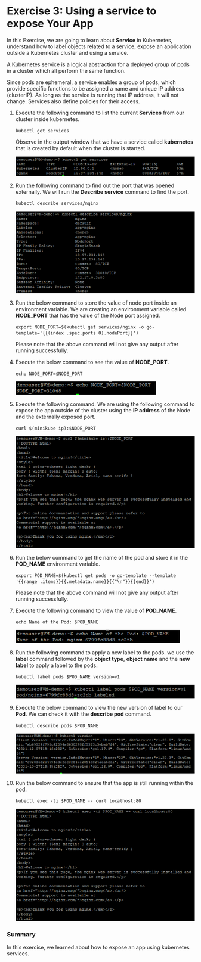 # Exercise 3: Using a service to expose Your App

In this Exercise, we are going to learn about **Service** in Kubernetes, understand how to label objects related to a service, expose an application outside a Kubernetes cluster and using a service.

A Kubernetes service is a logical abstraction for a deployed group of pods in a cluster which all perform the same function.

Since pods are ephemeral, a service enables a group of pods, which provide specific functions to be assigned a name and unique IP address (clusterIP). As long as the service is running that IP address, it will not change. Services also define policies for their access.

1. Execute the following command to list the current **Services** from our cluster inside kubernetes.

   ```
   kubectl get services
   ```
   Observe in the output window that we have a service called **kubernetes** that is created by default when the cluster is started. 

   ![](./media/minikube-ex3-01.png)
   
1. Run the following command to find out the port that was opened externally. We will run the **Describe service** command to find the port.

   ```
   kubectl describe services/nginx
   ```
   ![](./media/minikube-ex3-services.png)
   
1. Run the below command to store the value of node port inside an environment variable. We are creating an environment variable called **NODE_PORT** that has the value of the Node port assigned.

   ```
   export NODE_PORT=$(kubectl get services/nginx -o go-template='{{(index .spec.ports 0).nodePort}}')
   ```
   Please note that the above command will not give any output after running successfully.
   
1. Execute the below command to see the value of **NODE_PORT**.
   
   ```
   echo NODE_PORT=$NODE_PORT
   ```
   ![](./media/minikube-node-port.png)
   
1. Execute the following command. We are using the following command to expose the app outside of the cluster using the **IP address** of the Node and the externally exposed port.

   ```
   curl $(minikube ip):$NODE_PORT
   ```
   ![](./media/minikube-ex03-niginx.png)
   
1. Run the below command to get the name of the pod and store it in the **POD_NAME** environment variable.

   ```
   export POD_NAME=$(kubectl get pods -o go-template --template '{{range .items}}{{.metadata.name}}{{"\n"}}{{end}}')
   ```
   Please note that the above command will not give any output after running successfully.
   
1. Execute the following command to view the value of **POD_NAME**.

   ```
   echo Name of the Pod: $POD_NAME
   ```
   ![](./media/minikube-podname.png)
   
1. Run the following command to apply a new label to the pods. we use the **label** command followed by the **object type**, **object name** and the **new label** to apply a label to the pods.

   ```
   kubectl label pods $POD_NAME version=v1
   ```
   ![](./media/minikube-label.png)
   
1. Execute the below command to view the new version of label to our **Pod**. We can check it with the **describe pod** command.

   ```
   kubectl describe pods $POD_NAME
   ```
   ![](./media/minikube-version.png)
   
1. Run the below command to ensure that the app is still running within the pod.

   ```
   kubectl exec -ti $POD_NAME -- curl localhost:80
   ```
   ![](./media/minikube-exec.png)
   
### Summary

In this exercise, we learned about how to expose an app using kubernetes services.

